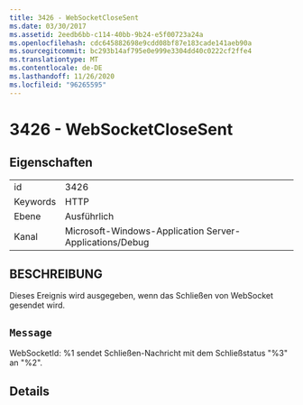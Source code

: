 ```yaml
---
title: 3426 - WebSocketCloseSent
ms.date: 03/30/2017
ms.assetid: 2eedb6bb-c114-40bb-9b24-e5f00723a24a
ms.openlocfilehash: cdc645882698e9cdd08bf87e183cade141aeb90a
ms.sourcegitcommit: bc293b14af795e0e999e3304dd40c0222cf2ffe4
ms.translationtype: MT
ms.contentlocale: de-DE
ms.lasthandoff: 11/26/2020
ms.locfileid: "96265595"
---
```

# <a name="3426---websocketclosesent"></a>3426 - WebSocketCloseSent

## <a name="properties"></a>Eigenschaften  
  
|||  
|-|-|  
|id|3426|  
|Keywords|HTTP|  
|Ebene|Ausführlich|  
|Kanal|Microsoft-Windows-Application Server-Applications/Debug|  
  
## <a name="description"></a>BESCHREIBUNG  

 Dieses Ereignis wird ausgegeben, wenn das Schließen von WebSocket gesendet wird.  
  
## <a name="message"></a>`Message`  

 WebSocketId: %1 sendet Schließen-Nachricht mit dem Schließstatus "%3" an "%2".  
  
## <a name="details"></a>Details

